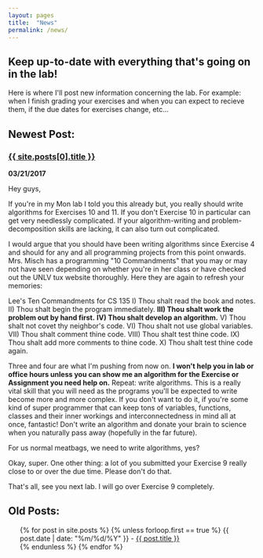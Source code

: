 ```yaml
---
layout: pages
title:  "News"
permalink: /news/
---
```


## Keep up-to-date with everything that's going on in the lab!

Here is where I'll post new information concerning the lab. For example: when I finish grading your exercises and when you can expect to recieve them, if the due dates for exercises change, etc...

## Newest Post:

### <a href="/cs135{{ site.posts[0].url }}">{{ site.posts[0].title }}</a>
**03/21/2017**

Hey guys,

If you're in my Mon lab I told you this already but, you really should write algorithms for Exercises 10 and 11.
If you don't Exercise 10 in particular can get very needlessly complicated. If your algorithm-writing and problem-decomposition
skills are lacking, it can also turn out complicated.

I would argue that you should have been writing algorithms since Exercise 4 and should for any and all programming projects
from this point onwards. Mrs. Misch has a programming "10 Commandments" that you may or may not have seen depending on whether you're
in her class or have checked out the UNLV tux website thoroughly. Here they are again to refresh your memories:

Lee's Ten Commandments for CS 135
I) Thou shalt read the book and notes.
II) Thou shalt begin the program immediately.
**III) Thou shalt work the problem out by hand first.**
**IV) Thou shalt develop an algorithm.**
V) Thou shalt not covet thy neighbor's code.
VI) Thou shalt not use global variables.
VII) Thou shalt comment thine code.
VIII) Thou shalt test thine code.
IX) Thou shalt add more comments to thine code.
X) Thou shalt test thine code again.

Three and four are what I'm pushing from now on. **I won't help you in lab or office hours unless you can show me an algorithm
for the Exercise or Assignment you need help on.** Repeat: write algorithms. This is a really vital skill that you will need 
as the programs you'll be expected to write become more and more complex. If you don't want to do it, if you're some kind of 
super programmer that can keep tons of variables, functions, classes and their inner workings and interconnectedness in mind 
all at once, fantastic! Don't write an algorithm and donate your brain to science when you naturally pass away (hopefully in
the far future).

For us normal meatbags, we need to write algorithms, yes?

Okay, super. One other thing: a lot of you submitted your Exercise 9 really close to or over the due time.
Please don't do that.

That's all, see you next lab. I will go over Exercise 9 completely.

## Old Posts:

<ul>
  {% for post in site.posts %}
    {% unless forloop.first == true %}
      {{ post.date | date: "%m/%d/%Y" }} - <a href="/cs135{{ post.url }}">{{ post.title }}</a>
      <br>
    {% endunless %}
  {% endfor %}
</ul>
